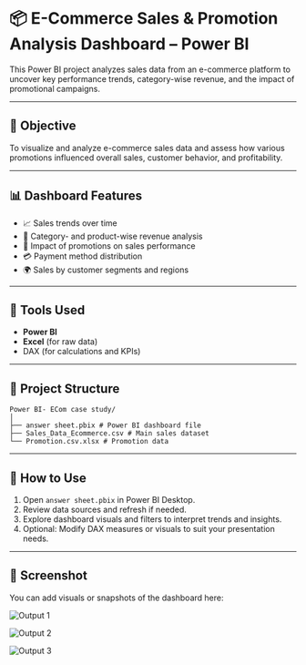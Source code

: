 # 📦 E-Commerce Sales & Promotion Analysis Dashboard – Power BI

This Power BI project analyzes sales data from an e-commerce platform to uncover key performance trends, category-wise revenue, and the impact of promotional campaigns.

---

## 📌 Objective

To visualize and analyze e-commerce sales data and assess how various promotions influenced overall sales, customer behavior, and profitability.

---

## 📊 Dashboard Features

- 📈 Sales trends over time
- 🛒 Category- and product-wise revenue analysis
- 🎯 Impact of promotions on sales performance
- 💳 Payment method distribution
- 🌍 Sales by customer segments and regions

---

## 🧰 Tools Used

- **Power BI**
- **Excel** (for raw data)
- DAX (for calculations and KPIs)

---

## 📂 Project Structure

```
Power BI- ECom case study/
│
├── answer sheet.pbix # Power BI dashboard file
├── Sales_Data_Ecommerce.csv # Main sales dataset
└── Promotion.csv.xlsx # Promotion data

```


---

## 🚀 How to Use

1. Open `answer sheet.pbix` in Power BI Desktop.
2. Review data sources and refresh if needed.
3. Explore dashboard visuals and filters to interpret trends and insights.
4. Optional: Modify DAX measures or visuals to suit your presentation needs.

---

## 📸 Screenshot

You can add visuals or snapshots of the dashboard here:


![Output 1](outputs/plots/fig1.png)

![Output 2](outputs/plots/fig2.png)

![Output 3](outputs/plots/fig3.png)
